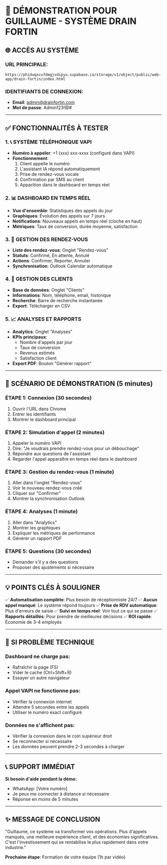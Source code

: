 # 📱 DÉMONSTRATION POUR GUILLAUME - SYSTÈME DRAIN FORTIN

## 🌐 ACCÈS AU SYSTÈME

### URL PRINCIPALE:
```
https://phiduqxcufdmgjvdipyu.supabase.co/storage/v1/object/public/web-app/drain-fortin/index.html
```

### IDENTIFIANTS DE CONNEXION:
- **Email**: admin@drainfortin.com
- **Mot de passe**: Admin123!@#

---

## ✅ FONCTIONNALITÉS À TESTER

### 1. 📞 SYSTÈME TÉLÉPHONIQUE VAPI
- **Numéro à appeler**: +1 (xxx) xxx-xxxx (configuré dans VAPI)
- **Fonctionnement**:
  1. Client appelle le numéro
  2. L'assistant IA répond automatiquement
  3. Prise de rendez-vous vocale
  4. Confirmation par SMS au client
  5. Apparition dans le dashboard en temps réel

### 2. 📊 DASHBOARD EN TEMPS RÉEL
- **Vue d'ensemble**: Statistiques des appels du jour
- **Graphiques**: Évolution des appels sur 7 jours
- **Notifications**: Nouveaux appels en temps réel (cloche en haut)
- **Métriques**: Taux de conversion, durée moyenne, satisfaction

### 3. 📅 GESTION DES RENDEZ-VOUS
- **Liste des rendez-vous**: Onglet "Rendez-vous"
- **Statuts**: Confirmé, En attente, Annulé
- **Actions**: Confirmer, Reporter, Annuler
- **Synchronisation**: Outlook Calendar automatique

### 4. 👥 GESTION DES CLIENTS
- **Base de données**: Onglet "Clients"
- **Informations**: Nom, téléphone, email, historique
- **Recherche**: Barre de recherche instantanée
- **Export**: Télécharger en CSV

### 5. 📈 ANALYSES ET RAPPORTS
- **Analytics**: Onglet "Analyses"
- **KPIs principaux**:
  - Nombre d'appels par jour
  - Taux de conversion
  - Revenus estimés
  - Satisfaction client
- **Export PDF**: Bouton "Générer rapport"

---

## 🎯 SCÉNARIO DE DÉMONSTRATION (5 minutes)

### ÉTAPE 1: Connexion (30 secondes)
1. Ouvrir l'URL dans Chrome
2. Entrer les identifiants
3. Montrer le dashboard principal

### ÉTAPE 2: Simulation d'appel (2 minutes)
1. Appeler le numéro VAPI
2. Dire: "Je voudrais prendre rendez-vous pour un débouchage"
3. Répondre aux questions de l'assistant
4. Regarder l'appel apparaître en temps réel dans le dashboard

### ÉTAPE 3: Gestion du rendez-vous (1 minute)
1. Aller dans l'onglet "Rendez-vous"
2. Voir le nouveau rendez-vous créé
3. Cliquer sur "Confirmer"
4. Montrer la synchronisation Outlook

### ÉTAPE 4: Analyses (1 minute)
1. Aller dans "Analytics"
2. Montrer les graphiques
3. Expliquer les métriques de performance
4. Générer un rapport PDF

### ÉTAPE 5: Questions (30 secondes)
- Demander s'il y a des questions
- Proposer des ajustements si nécessaire

---

## 💡 POINTS CLÉS À SOULIGNER

✅ **Automatisation complète**: Plus besoin de réceptionniste 24/7
✅ **Aucun appel manqué**: Le système répond toujours
✅ **Prise de RDV automatique**: Plus d'erreurs de saisie
✅ **Suivi en temps réel**: Voir tout ce qui se passe
✅ **Rapports détaillés**: Pour prendre de meilleures décisions
✅ **ROI rapide**: Économie de 3-4 employés

---

## 🚨 SI PROBLÈME TECHNIQUE

### Dashboard ne charge pas:
- Rafraîchir la page (F5)
- Vider le cache (Ctrl+Shift+R)
- Essayer un autre navigateur

### Appel VAPI ne fonctionne pas:
- Vérifier la connexion internet
- Attendre 5 secondes entre les appels
- Utiliser le numéro exact configuré

### Données ne s'affichent pas:
- Vérifier la connexion dans le coin supérieur droit
- Se reconnecter si nécessaire
- Les données peuvent prendre 2-3 secondes à charger

---

## 📞 SUPPORT IMMÉDIAT

**Si besoin d'aide pendant la démo:**
- WhatsApp: [Votre numéro]
- Je peux me connecter à distance si nécessaire
- Réponse en moins de 5 minutes

---

## ✨ MESSAGE DE CONCLUSION

"Guillaume, ce système va transformer vos opérations. Plus d'appels manqués, une meilleure expérience client, et des économies significatives. C'est l'investissement qui se rentabilise le plus rapidement dans votre industrie."

**Prochaine étape**: Formation de votre équipe (1h par vidéo)